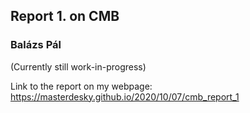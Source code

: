 ## Report 1. on CMB
### Balázs Pál
(Currently still work-in-progress)

Link to the report on my webpage:
https://masterdesky.github.io/2020/10/07/cmb_report_1
